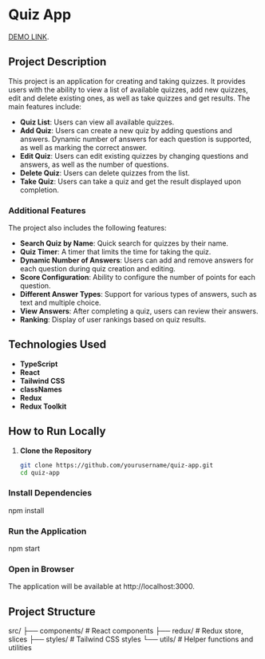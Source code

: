 # Quiz App

[DEMO LINK](https://quiz-app-react-virid-six.vercel.app/).

## Project Description

This project is an application for creating and taking quizzes. It provides users with the ability to view a list of available quizzes, add new quizzes, edit and delete existing ones, as well as take quizzes and get results. The main features include:

- **Quiz List**: Users can view all available quizzes.
- **Add Quiz**: Users can create a new quiz by adding questions and answers. Dynamic number of answers for each question is supported, as well as marking the correct answer.
- **Edit Quiz**: Users can edit existing quizzes by changing questions and answers, as well as the number of questions.
- **Delete Quiz**: Users can delete quizzes from the list.
- **Take Quiz**: Users can take a quiz and get the result displayed upon completion.

### Additional Features

The project also includes the following features:

- **Search Quiz by Name**: Quick search for quizzes by their name.
- **Quiz Timer**: A timer that limits the time for taking the quiz.
- **Dynamic Number of Answers**: Users can add and remove answers for each question during quiz creation and editing.
- **Score Configuration**: Ability to configure the number of points for each question.
- **Different Answer Types**: Support for various types of answers, such as text and multiple choice.
- **View Answers**: After completing a quiz, users can review their answers.
- **Ranking**: Display of user rankings based on quiz results.

## Technologies Used

- **TypeScript**
- **React**
- **Tailwind CSS**
- **classNames**
- **Redux**
- **Redux Toolkit**

## How to Run Locally

1. **Clone the Repository**
   ```bash
   git clone https://github.com/yourusername/quiz-app.git
   cd quiz-app

### Install Dependencies
npm install
### Run the Application
npm start
### Open in Browser
The application will be available at http://localhost:3000.

## Project Structure
src/
├── components/   # React components
├── redux/        # Redux store, slices
├── styles/       # Tailwind CSS styles
└── utils/        # Helper functions and utilities
